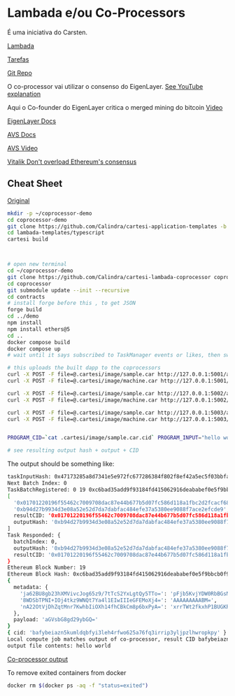# Lambada e/ou Co-Processors

É uma iniciativa do Carsten.

[Lambada](https://governance.cartesi.io/t/cartesi-lambada-a-worse-is-better-initiative/328)

[Tarefas](https://docs.google.com/document/d/1NFGr5Yig0jbZ1s9vI4GjUUHVGpdJlcuQSD2OL7Vlbfc/edit)

[Git Repo](https://github.com/zippiehq/cartesi-lambada-coprocessor)

O co-processor vai utilizar o consenso do EigenLayer.
[See YouTube explanation](https://youtu.be/-V-fG4J1N_M?si=7l9RC8S_W-GdO50K&t=2141)

Aqui o Co-founder do EigenLayer critica o merged mining do bitcoin
[Video](https://www.youtube.com/watch?v=HcEGXoC57Rw&t=1062s)

[EigenLayer Docs](https://docs.eigenlayer.xyz/)

[AVS Docs](https://docs.eigenlayer.xyz/eigenlayer/avs-guides/incredible-squaring#incredible-squaring-avs-lifecycle-flow)

[AVS Video](https://www.loom.com/share/50314b3ec0f34e2ba386d45724602d76?sid=9d68d8cb-d2d5-4123-bd06-776de2076de0)

[Vitalik Don't overload Ethereum's consensus](./vitalik/dont_overload.md)


## Cheat Sheet

[Original](https://gist.githubusercontent.com/stskeeps/983640ac4e2e072553347c859ba7712f/raw/76b7639ce2a04b0e939827f1581370f58fe4f5d6/gistfile1.txt)

```bash
mkdir -p ~/coprocessor-demo
cd coprocessor-demo
git clone https://github.com/Calindra/cartesi-application-templates -b lambada lambada-templates
cd lambada-templates/typescript
cartesi build



# open new terminal
cd ~/coprocessor-demo
git clone https://github.com/Calindra/cartesi-lambada-coprocessor coprocessor
cd coprocessor
git submodule update --init --recursive
cd contracts
# install forge before this , to get JSON 
forge build
cd ../demo
npm install
npm install ethers@5
cd ..
docker compose build
docker compose up
# wait until it says subscribed to TaskManager events or likes, then switch back to original terminal

# this uploads the built dapp to the coprocessors
curl -X POST -F file=@.cartesi/image/sample.car http://127.0.0.1:5001/api/v0/dag/import
curl -X POST -F file=@.cartesi/image/machine.car http://127.0.0.1:5001/api/v0/dag/import

curl -X POST -F file=@.cartesi/image/sample.car http://127.0.0.1:5002/api/v0/dag/import
curl -X POST -F file=@.cartesi/image/machine.car http://127.0.0.1:5002/api/v0/dag/import

curl -X POST -F file=@.cartesi/image/sample.car http://127.0.0.1:5003/api/v0/dag/import
curl -X POST -F file=@.cartesi/image/machine.car http://127.0.0.1:5003/api/v0/dag/import


PROGRAM_CID=`cat .cartesi/image/sample.car.cid` PROGRAM_INPUT="hello world" node ~/coprocessor-demo/coprocessor/demo/demo.mjs

# see resulting output hash + output + CID
```

The output should be something like:

```bash
taskInputHash: 0x47173285a8d7341e5e972fc677286384f802f8ef42a5ec5f03bbfa254cb01fad
Next Batch Index: 0
TaskBatchRegistered: 0 19 0xc6bad35add9f93184fd415062916deababef0e5f9bbcb0f95bff0471635b6c38
[
  '0x01701220196f55462c7009708dac87e44b677b5d07fc586d118a1fbc2d2fcacf68b9ea7e',
  '0xb94d27b9934d3e08a52e52d7da7dabfac484efe37a5380ee9088f7ace2efcde9',
  resultCID: '0x01701220196f55462c7009708dac87e44b677b5d07fc586d118a1fbc2d2fcacf68b9ea7e',
  outputHash: '0xb94d27b9934d3e08a52e52d7da7dabfac484efe37a5380ee9088f7ace2efcde9'
]
Task Responded: {
  batchIndex: 0,
  outputHash: '0xb94d27b9934d3e08a52e52d7da7dabfac484efe37a5380ee9088f7ace2efcde9',
  resultCID: '0x01701220196f55462c7009708dac87e44b677b5d07fc586d118a1fbc2d2fcacf68b9ea7e'
}
Ethereum Block Number: 19
Ethereum Block Hash: 0xc6bad35add9f93184fd415062916deababef0e5f9bbcb0f95bff0471635b6c38
{
  metadata: {
    'ja62BU8gb23hXMVivcJog65z9/7tTcS2YxLgtQy5TTo=': 'pFjb5KvjYDW0RbBGsMwOAnhz1G7fEiD675bd0AOVDa8=',
    '8WDSbTPNI+IOj4tkz9WNQt7Ya4l1EIwIIIeGFEMoXj4=': 'AAAAAAAAABM=',
    'nA22OtVjDhZqtMnr7KwhbIiOXh14fhCBkCm8p6bxPyA=': 'xrrTWt2fkxhP1BUGKRbeq6vvDl+bvLD5W/8EcWNbbDg='
  },
  payload: 'aGVsbG8gd29ybGQ='
}
{ cid: 'bafybeiazn5kumldqbfyi3leh4rfwo625a76fq3irrip3yljpzlhwropkpy' }
Local compute job matches output of co-processor, result CID bafybeiazn5kumldqbfyi3leh4rfwo625a76fq3irrip3yljpzlhwropkpy output file hash: b94d27b9934d3e08a52e52d7da7dabfac484efe37a5380ee9088f7ace2efcde9
output file contents: hello world
```

[Co-processor output](./lambada-co-processor/co-processor-output.md)

To remove exited containers from docker

```bash
docker rm $(docker ps -aq -f "status=exited")
```